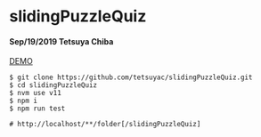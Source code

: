# slidingPuzzleQuiz

#### Sep/19/2019 Tetsuya Chiba

[DEMO](https://tetsuyac.github.io/slidingPuzzleQuiz/)
```
$ git clone https://github.com/tetsuyac/slidingPuzzleQuiz.git
$ cd slidingPuzzleQuiz
$ nvm use v11
$ npm i
$ npm run test

# http://localhost/**/folder[/slidingPuzzleQuiz]
```
